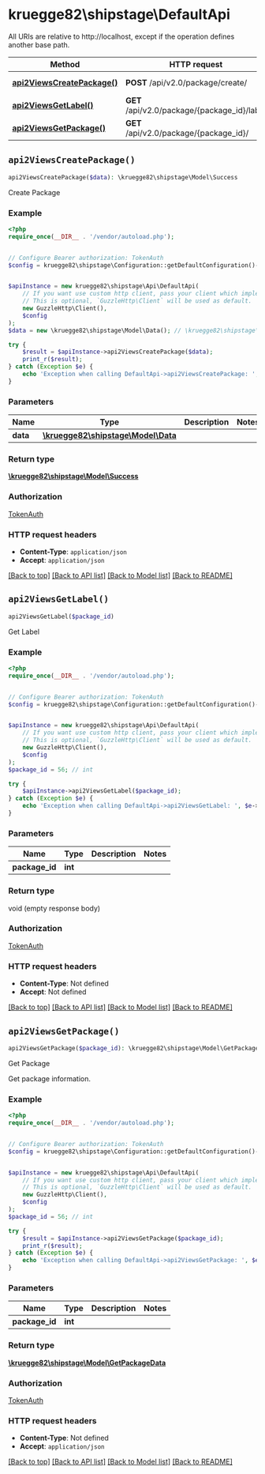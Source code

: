 # kruegge82\shipstage\DefaultApi

All URIs are relative to http://localhost, except if the operation defines another base path.

| Method | HTTP request | Description |
| ------------- | ------------- | ------------- |
| [**api2ViewsCreatePackage()**](DefaultApi.md#api2ViewsCreatePackage) | **POST** /api/v2.0/package/create/ | Create Package |
| [**api2ViewsGetLabel()**](DefaultApi.md#api2ViewsGetLabel) | **GET** /api/v2.0/package/{package_id}/label | Get Label |
| [**api2ViewsGetPackage()**](DefaultApi.md#api2ViewsGetPackage) | **GET** /api/v2.0/package/{package_id}/ | Get Package |


## `api2ViewsCreatePackage()`

```php
api2ViewsCreatePackage($data): \kruegge82\shipstage\Model\Success
```

Create Package

### Example

```php
<?php
require_once(__DIR__ . '/vendor/autoload.php');


// Configure Bearer authorization: TokenAuth
$config = kruegge82\shipstage\Configuration::getDefaultConfiguration()->setAccessToken('YOUR_ACCESS_TOKEN');


$apiInstance = new kruegge82\shipstage\Api\DefaultApi(
    // If you want use custom http client, pass your client which implements `GuzzleHttp\ClientInterface`.
    // This is optional, `GuzzleHttp\Client` will be used as default.
    new GuzzleHttp\Client(),
    $config
);
$data = new \kruegge82\shipstage\Model\Data(); // \kruegge82\shipstage\Model\Data

try {
    $result = $apiInstance->api2ViewsCreatePackage($data);
    print_r($result);
} catch (Exception $e) {
    echo 'Exception when calling DefaultApi->api2ViewsCreatePackage: ', $e->getMessage(), PHP_EOL;
}
```

### Parameters

| Name | Type | Description  | Notes |
| ------------- | ------------- | ------------- | ------------- |
| **data** | [**\kruegge82\shipstage\Model\Data**](../Model/Data.md)|  | |

### Return type

[**\kruegge82\shipstage\Model\Success**](../Model/Success.md)

### Authorization

[TokenAuth](../../README.md#TokenAuth)

### HTTP request headers

- **Content-Type**: `application/json`
- **Accept**: `application/json`

[[Back to top]](#) [[Back to API list]](../../README.md#endpoints)
[[Back to Model list]](../../README.md#models)
[[Back to README]](../../README.md)

## `api2ViewsGetLabel()`

```php
api2ViewsGetLabel($package_id)
```

Get Label

### Example

```php
<?php
require_once(__DIR__ . '/vendor/autoload.php');


// Configure Bearer authorization: TokenAuth
$config = kruegge82\shipstage\Configuration::getDefaultConfiguration()->setAccessToken('YOUR_ACCESS_TOKEN');


$apiInstance = new kruegge82\shipstage\Api\DefaultApi(
    // If you want use custom http client, pass your client which implements `GuzzleHttp\ClientInterface`.
    // This is optional, `GuzzleHttp\Client` will be used as default.
    new GuzzleHttp\Client(),
    $config
);
$package_id = 56; // int

try {
    $apiInstance->api2ViewsGetLabel($package_id);
} catch (Exception $e) {
    echo 'Exception when calling DefaultApi->api2ViewsGetLabel: ', $e->getMessage(), PHP_EOL;
}
```

### Parameters

| Name | Type | Description  | Notes |
| ------------- | ------------- | ------------- | ------------- |
| **package_id** | **int**|  | |

### Return type

void (empty response body)

### Authorization

[TokenAuth](../../README.md#TokenAuth)

### HTTP request headers

- **Content-Type**: Not defined
- **Accept**: Not defined

[[Back to top]](#) [[Back to API list]](../../README.md#endpoints)
[[Back to Model list]](../../README.md#models)
[[Back to README]](../../README.md)

## `api2ViewsGetPackage()`

```php
api2ViewsGetPackage($package_id): \kruegge82\shipstage\Model\GetPackageData
```

Get Package

Get package information.

### Example

```php
<?php
require_once(__DIR__ . '/vendor/autoload.php');


// Configure Bearer authorization: TokenAuth
$config = kruegge82\shipstage\Configuration::getDefaultConfiguration()->setAccessToken('YOUR_ACCESS_TOKEN');


$apiInstance = new kruegge82\shipstage\Api\DefaultApi(
    // If you want use custom http client, pass your client which implements `GuzzleHttp\ClientInterface`.
    // This is optional, `GuzzleHttp\Client` will be used as default.
    new GuzzleHttp\Client(),
    $config
);
$package_id = 56; // int

try {
    $result = $apiInstance->api2ViewsGetPackage($package_id);
    print_r($result);
} catch (Exception $e) {
    echo 'Exception when calling DefaultApi->api2ViewsGetPackage: ', $e->getMessage(), PHP_EOL;
}
```

### Parameters

| Name | Type | Description  | Notes |
| ------------- | ------------- | ------------- | ------------- |
| **package_id** | **int**|  | |

### Return type

[**\kruegge82\shipstage\Model\GetPackageData**](../Model/GetPackageData.md)

### Authorization

[TokenAuth](../../README.md#TokenAuth)

### HTTP request headers

- **Content-Type**: Not defined
- **Accept**: `application/json`

[[Back to top]](#) [[Back to API list]](../../README.md#endpoints)
[[Back to Model list]](../../README.md#models)
[[Back to README]](../../README.md)
